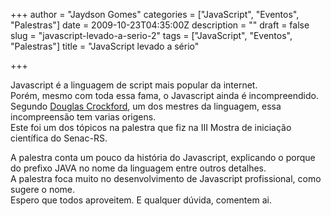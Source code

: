 +++
author = "Jaydson Gomes"
categories = ["JavaScript", "Eventos", "Palestras"]
date = 2009-10-23T04:35:00Z
description = ""
draft = false
slug = "javascript-levado-a-serio-2"
tags = ["JavaScript", "Eventos", "Palestras"]
title = "JavaScript levado a sério"

+++

Javascript é a linguagem de script mais popular da internet.  
Porém, mesmo com toda essa fama, o Javascript ainda é incompreendido.  
Segundo [Douglas Crockford](http://en.wikipedia.org/wiki/Douglas_Crockford), um dos mestres da linguagem, essa incompreensão tem varias origens.  
Este foi um dos tópicos na palestra que fiz na III Mostra de iniciação científica do Senac-RS.  

A palestra conta um pouco da história do Javascript, explicando o porque do prefixo JAVA no nome da linguagem entre outros detalhes.  
A palestra foca muito no desenvolvimento de Javascript profissional, como sugere o nome.  
Espero que todos aproveitem. E qualquer dúvida, comentem ai.  
<script async class="speakerdeck-embed" data-id="351f8fb0dcc50131b4ba7abe6293b58c" data-ratio="1.33333333333333" src="//speakerdeck.com/assets/embed.js"></script>